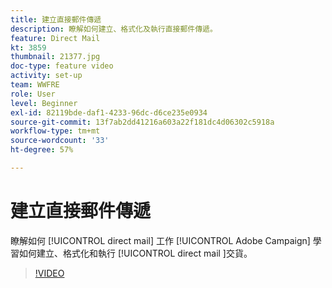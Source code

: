 ```yaml
---
title: 建立直接郵件傳遞
description: 瞭解如何建立、格式化及執行直接郵件傳遞。
feature: Direct Mail
kt: 3859
thumbnail: 21377.jpg
doc-type: feature video
activity: set-up
team: WWFRE
role: User
level: Beginner
exl-id: 82119bde-daf1-4233-96dc-d6ce235e0934
source-git-commit: 13f7ab2dd41216a603a22f181dc4d06302c5918a
workflow-type: tm+mt
source-wordcount: '33'
ht-degree: 57%

---
```


# 建立直接郵件傳遞

瞭解如何 [!UICONTROL direct mail] 工作 [!UICONTROL Adobe Campaign] 學習如何建立、格式化和執行 [!UICONTROL direct mail ]交貨。

>[!VIDEO](https://video.tv.adobe.com/v/21377?quality=12&learn=on)

